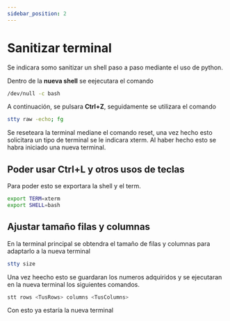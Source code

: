 ```yaml
---
sidebar_position: 2
---
```


# Sanitizar terminal

Se indicara somo sanitizar un shell paso a paso mediante el uso de python.

Dentro de la **nueva shell** se eejecutara el comando
```bash
/dev/null -c bash
```
A continuación, se pulsara **Ctrl+Z**, seguidamente se utilizara el comando
```bash
stty raw -echo; fg
```
Se reseteara la terminal mediane el comando reset, una vez hecho esto solicitara un tipo de terminal se le indicara xterm.
Al haber hecho esto se habra iniciado una nueva terminal.

## Poder usar Ctrl+L y otros usos de teclas

Para poder esto se exportara la shell y el term.
```bash
export TERM=xterm
export SHELL=bash
```
## Ajustar tamaño filas y columnas

En la terminal principal se obtendra el tamaño de filas y columnas para adaptarlo a la nueva terminal
```bash
stty size
```
Una vez heecho esto se guardaran los numeros adquiridos y se ejecutaran en la nueva terminal los siguientes comandos.
```bash
stt rows <TusRows> columns <TusColumns>
```

Con esto ya estaría la nueva terminal
